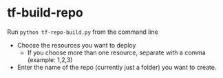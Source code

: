 # tf-build-repo

Run `python tf-repo-build.py` from the command line
- Choose the resources you want to deploy
  - If you choose more than one resource, separate with a comma (example: 1,2,3)
- Enter the name of the repo (currently just a folder) you want to create.
